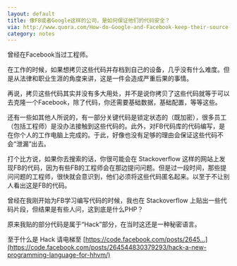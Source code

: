 ```yaml
---
layout: default
title: 像FB或者Google这样的公司，是如何保证他们的代码安全？
via: http://www.quora.com/How-do-Google-and-Facebook-keep-their-source-codes-secure-when-hundreds-of-staff-members-have-access-to-it
category: notes
---
```


曾经在Facebook当过工程师。

在工作的时候，如果想拷贝这些代码并存档到自己的设备，几乎没有什么难度。但是从法律和职业生涯的角度来讲，这是一件会造成严重后果的事情。

再说，拷贝这些代码其实并没有多大用处，并不是说你拷贝了这些代码就等于可以去克隆一个Facebook，除了代码，你还需要基础数据，基础配置，等等这些。

还有一些如其他人所说的，有一部分关键代码是锁定状态的（既加密），很多员工（包括工程师）是没办法接触到这些代码的。此外，对FB代码库的代码编写，是在你个人的工作电脑上完成的。于此，好像也没有足够的理由会保证这些代码不会“泄漏”出去。

打个比方说，如果你去搜索的话，你很可能会在 Stackoverflow 这样的网站上发现FB的代码，因为有些FB的工程师会在那边提问问题。但是过一段时间，那些提问问题的工程师，很快就会意识到，他们必须将这些代码匿名起来。以至于不让别人看出这是FB的代码。

曾经在我刚开始为FB学习编写代码的时候，我也在 Stackoverflow 上贴出一些代码片段，但结果是有些人问，这到底是什么PHP？

原来我贴的部分代码是属于“Hack”部分，在当时这还是一种秘密语言。

至于什么是 Hack 请电梯至 [https://code.facebook.com/posts/2645…](https://code.facebook.com/posts/264544830379293/hack-a-new-programming-language-for-hhvm/)
